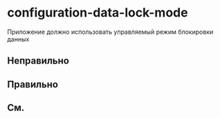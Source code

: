 # configuration-data-lock-mode

Приложение должно использовать управляемый режим блокировки данных


## Неправильно

## Правильно

## См.

